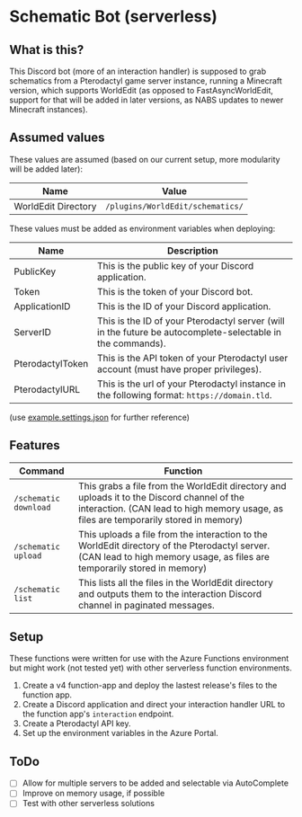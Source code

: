 # Schematic Bot (serverless)

## What is this?
This Discord bot (more of an interaction handler) is supposed to grab schematics from a Pterodactyl game server instance, running a Minecraft version, which supports WorldEdit (as opposed to FastAsyncWorldEdit, support for that will be added in later versions, as NABS updates to newer Minecraft instances).

## Assumed values
These values are assumed (based on our current setup, more modularity will be added later):

|Name|Value|
|--|--|
| WorldEdit Directory | `/plugins/WorldEdit/schematics/` |

These values must be added as environment variables when deploying: 

|Name|Description|
|--|--|
| PublicKey | This is the public key of your Discord application. |
| Token | This is the token of your Discord bot.
| ApplicationID | This is the ID of your Discord application.
| ServerID | This is the ID of your Pterodactyl server (will in the future be autocomplete-selectable in the commands). |
| PterodactylToken | This is the API token of your Pterodactyl user account (must have proper privileges).
| PterodactylURL | This is the url of your Pterodactyl instance in the following format: `https://domain.tld`.

(use [example.settings.json](https://github.com/BTE-Carolinas/schematic-serverless/blob/main/example.settings.json) for further reference)


## Features

| Command | Function |
|--|--|
| `/schematic download` | This grabs a file from the WorldEdit directory and uploads it to the Discord channel of the interaction. (CAN lead to high memory usage, as files are temporarily stored in memory) |
| `/schematic upload` | This uploads a file from the interaction to the WorldEdit directory of the Pterodactyl server. (CAN lead to high memory usage, as files are temporarily stored in memory)
| `/schematic list` | This lists all the files in the WorldEdit directory and outputs them to the interaction Discord channel in paginated messages.

## Setup
These functions were written for use with the Azure Functions environment but might work (not tested yet) with other serverless function environments.

 1. Create a v4 function-app and deploy the lastest release's files to the function app.
 2. Create a Discord application and direct your interaction handler URL to the function app's `interaction` endpoint.
 3. Create a Pterodactyl API key.
 4. Set up the environment variables in the Azure Portal.

## ToDo

 - [ ] Allow for multiple servers to be added and selectable via AutoComplete
 - [ ] Improve on memory usage, if possible
 - [ ] Test with other serverless solutions

